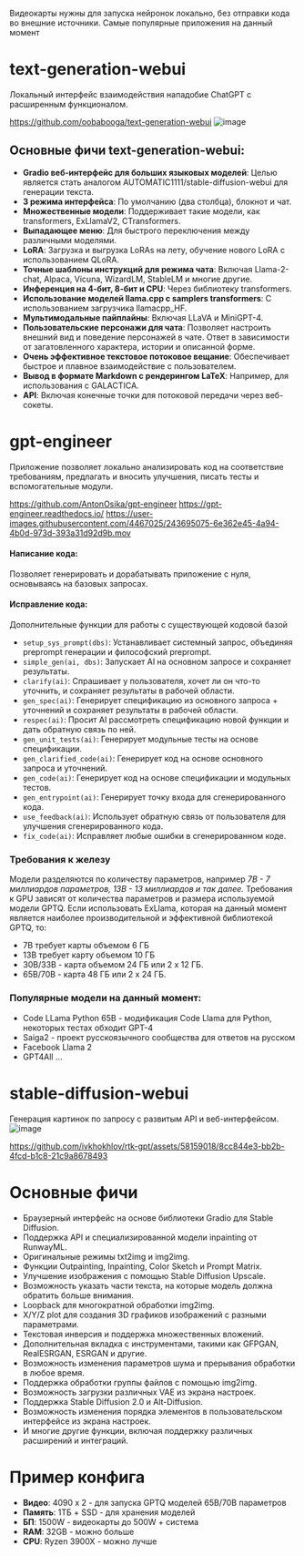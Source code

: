 Видеокарты нужны для запуска нейронок локально, без отправки кода во внешние источники.
Самые популярные приложения на данный момент
# text-generation-webui

Локальный интерфейс взаимодействия нападобие ChatGPT с расширенным функционалом.

https://github.com/oobabooga/text-generation-webui
![image](https://github.com/ivkhokhlov/rtk-gpt/assets/58159018/14c0b5eb-286d-4670-a7ec-a9f6b5c1c7b4)

## Основные фичи text-generation-webui:
- **Gradio веб-интерфейс для больших языковых моделей**: Целью является стать аналогом AUTOMATIC1111/stable-diffusion-webui для генерации текста.
- **3 режима интерфейса**: По умолчанию (два столбца), блокнот и чат.
- **Множественные модели**: Поддерживает такие модели, как transformers, ExLlamaV2, CTransformers.
- **Выпадающее меню**: Для быстрого переключения между различными моделями.
- **LoRA**: Загрузка и выгрузка LoRAs на лету, обучение нового LoRA с использованием QLoRA.
- **Точные шаблоны инструкций для режима чата**: Включая Llama-2-chat, Alpaca, Vicuna, WizardLM, StableLM и многие другие.
- **Инференция на 4-бит, 8-бит и CPU**: Через библиотеку transformers.
- **Использование моделей llama.cpp с samplers transformers**: С использованием загрузчика llamacpp_HF.
- **Мультимодальные пайплайны**: Включая LLaVA и MiniGPT-4.
- **Пользовательские персонажи для чата**: Позволяет настроить внешний вид и поведение персонажей в чате. Ответ в зависимости от загатовленного характера, истории и описанной форме.
- **Очень эффективное текстовое потоковое вещание**: Обеспечивает быстрое и плавное взаимодействие с пользователем.
- **Вывод в формате Markdown с рендерингом LaTeX**: Например, для использования с GALACTICA.
- **API**: Включая конечные точки для потоковой передачи через веб-сокеты.

# gpt-engineer
Приложение позволяет локально анализировать код на соответствие требованиям, предлагать и вносить улучшения, писать тесты и вспомогательные модули.

https://github.com/AntonOsika/gpt-engineer
https://gpt-engineer.readthedocs.io/
https://user-images.githubusercontent.com/4467025/243695075-6e362e45-4a94-4b0d-973d-393a31d92d9b.mov

#### Написание кода:
Позволяет генерировать и дорабатывать приложение с нуля, основываясь на базовых запросах. 
#### Исправление кода:
Дополнительные функции для работы с существующей кодовой базой
- `setup_sys_prompt(dbs)`: Устанавливает системный запрос, объединяя preprompt генерации и философский preprompt.
- `simple_gen(ai, dbs)`: Запускает AI на основном запросе и сохраняет результаты.
- `clarify(ai)`: Спрашивает у пользователя, хочет ли он что-то уточнить, и сохраняет результаты в рабочей области.
- `gen_spec(ai)`: Генерирует спецификацию из основного запроса + уточнений и сохраняет результаты в рабочей области.
- `respec(ai)`: Просит AI рассмотреть спецификацию новой функции и дать обратную связь по ней.
- `gen_unit_tests(ai)`: Генерирует модульные тесты на основе спецификации.
- `gen_clarified_code(ai)`: Генерирует код на основе основного запроса и уточнений.
- `gen_code(ai)`: Генерирует код на основе спецификации и модульных тестов.
- `gen_entrypoint(ai)`: Генерирует точку входа для сгенерированного кода.
- `use_feedback(ai)`: Использует обратную связь от пользователя для улучшения сгенерированного кода.
- `fix_code(ai)`: Исправляет любые ошибки в сгенерированном коде.
### Требования к железу
Модели разделяются по количеству параметров, например _7B - 7 миллиардов параметров, 13B - 13 миллиардов и так далее._
Требования к GPU зависят от количества параметров и размера используемой модели GPTQ. Если использовать ExLlama, которая на данный момент является наиболее производительной и эффективной библиотекой GPTQ, то:
- 7B требует карты объемом 6 ГБ
- 13B требует карту объемом 10 ГБ
- 30B/33B - карта объемом 24 ГБ или 2 x 12 ГБ.
- 65B/70B - карта 48 ГБ или 2 x 24 ГБ.
### Популярные модели на данный момент:
- Code LLama Python 65B - модификация Code Llama для Python, некоторых тестах обходит GPT-4
- Saiga2 - проект русскоязычного сообщества для ответов на русском
- Facebook Llama 2
- GPT4All
...

# stable-diffusion-webui
Генерация картинок по запросу с развитым API и веб-интерфейсом.
![image](https://github.com/ivkhokhlov/rtk-gpt/assets/58159018/9815a799-edaf-4a67-90b2-3af5487fb477)

https://github.com/ivkhokhlov/rtk-gpt/assets/58159018/8cc844e3-bb2b-4fcd-b1c8-21c9a8678493



# Основные фичи
- Браузерный интерфейс на основе библиотеки Gradio для Stable Diffusion.
- Поддержка API и специализированной модели inpainting от RunwayML.
- Оригинальные режимы txt2img и img2img.
- Функции Outpainting, Inpainting, Color Sketch и Prompt Matrix.
- Улучшение изображения с помощью Stable Diffusion Upscale.
- Возможность указать части текста, на которые модель должна обратить больше внимания.
- Loopback для многократной обработки img2img.
- X/Y/Z plot для создания 3D графиков изображений с разными параметрами.
- Текстовая инверсия и поддержка множественных вложений.
- Дополнительная вкладка с инструментами, такими как GFPGAN, RealESRGAN, ESRGAN и другие.
- Возможность изменения параметров шума и прерывания обработки в любое время.
- Поддержка обработки группы файлов с помощью img2img.
- Возможность загрузки различных VAE из экрана настроек.
- Поддержка Stable Diffusion 2.0 и Alt-Diffusion.
- Возможность изменения порядка элементов в пользовательском интерфейсе из экрана настроек.
- И многие другие функции, включая поддержку различных расширений и интеграций.


# Пример конфига
- **Видео**: 4090 x 2 - для запуска GPTQ моделей 65B/70B параметров
- **Память**: 1ТБ + SSD - для хранения моделей
- **БП**: 1500W - видеокарты до 500W + система
- **RAM**: 32GB - можно больше
- **CPU**: Ryzen 3900X - можно лучше
